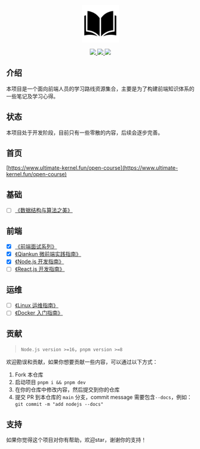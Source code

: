 <div align="center">
  <img src="./logo.svg" width="100"  alt="logo" />
</div>

<p align="center">
  <a href="https://github.com/aaronlamz/open-course/actions/workflows/deploy-docs.yml">
    <img src="https://github.com/aaronlamz/open-course/actions/workflows/deploy-docs.yml/badge.svg ">
  </a>

  <a href="https://chat.openai.com/">
    <img src ="https://badgen.net/static/AIGC%20By/ChatGPT-4/green">
  </a>

  <a href="https://flat.badgen.net/badge/icon/wiki/green?icon=wiki&label">
    <img src ="https://flat.badgen.net/badge/icon/wiki/green?icon=wiki&label">
  </a>
</p>

## 介绍
本项目是一个面向前端人员的学习路线资源集合，主要是为了构建前端知识体系的一些笔记及学习心得。

## 状态
本项目处于开发阶段，目前只有一些零散的内容，后续会逐步完善。

## 首页
[https://www.ultimate-kernel.fun/open-course](https://www.ultimate-kernel.fun/open-course)

## 基础
- [ ] [《数据结构与算法之美》](https://www.ultimate-kernel.fun/open-course/algorithm/)

## 前端
- [x] [《前端面试系列》](https://www.ultimate-kernel.fun/open-course/interview/)
- [x] [《Qiankun 微前端实践指南》](https://www.ultimate-kernel.fun/open-course/qiankun/)
- [x] [《Node.js 开发指南》](https://www.ultimate-kernel.fun/open-course/nodejs/)
- [ ] [《React.js 开发指南》](https://www.ultimate-kernel.fun/open-course/react/)

## 运维
- [ ] [《Linux 运维指南》](https://www.ultimate-kernel.fun/open-course/linux/)
- [ ] [《Docker 入门指南》](https://www.ultimate-kernel.fun/open-course/docker/)

## 贡献
> `Node.js version >=16`，`pnpm version >=8`

欢迎勘误和贡献，如果你想要贡献一些内容，可以通过以下方式：
1. Fork 本仓库
2. 启动项目 `pnpm i && pnpm dev`
3. 在你的仓库中修改内容，然后提交到你的仓库
4. 提交 PR 到本仓库的 `main` 分支，commit message 需要包含`--docs`，例如：`git commit -m "add nodejs --docs"`

## 支持
如果你觉得这个项目对你有帮助，欢迎star，谢谢你的支持！
